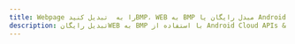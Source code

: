 ---title: Webpage را به  تبدیل کنیدBMP، WEB به BMP مبدل رایگان یا Android SDKdescription: تبدیل رایگانWEB به BMP با استفاده از Android Cloud APIs & SDK همچنین اسناد PDF را در Cloud ایجاد، ویرایش و رندر کنید.---